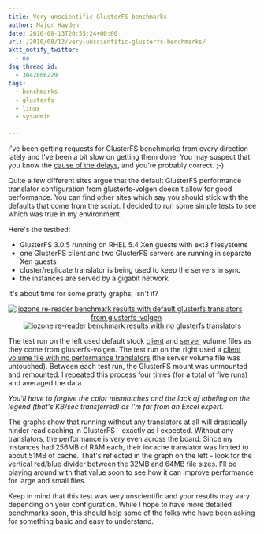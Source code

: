 ```yaml
---
title: Very unscientific GlusterFS benchmarks
author: Major Hayden
date: 2010-08-13T20:55:24+00:00
url: /2010/08/13/very-unscientific-glusterfs-benchmarks/
aktt_notify_twitter:
  - no
dsq_thread_id:
  - 3642806229
tags:
  - benchmarks
  - glusterfs
  - linux
  - sysadmin

---
```

I've been getting requests for GlusterFS benchmarks from every direction lately and I've been a bit slow on getting them done. You may suspect that you know the [cause of the delays][1], and you're probably correct. ;-)

Quite a few different sites argue that the default GlusterFS performance translator configuration from glusterfs-volgen doesn't allow for good performance. You can find other sites which say you should stick with the defaults that come from the script. I decided to run some simple tests to see which was true in my environment.

Here's the testbed:

  * GlusterFS 3.0.5 running on RHEL 5.4 Xen guests with ext3 filesystems
  * one GlusterFS client and two GlusterFS servers are running in separate Xen guests
  * cluster/replicate translator is being used to keep the servers in sync
  * the instances are served by a gigabit network

It's about time for some pretty graphs, isn't it?

<div style="text-align: center;">
  <a href="/wp-content/uploads/2010/08/iozone-rereader-glusterfs-default-translators.png"><img src="/wp-content/uploads/2010/08/iozone-rereader-glusterfs-default-translators-255x300.png" alt="iozone re-reader benchmark results with default glusterfs translators from glusterfs-volgen" title="iozone re-reader benchmark results with default glusterfs translators from glusterfs-volgen" width="255" height="300" class="alignnone size-medium wp-image-1720" style="padding-right: 25px;" srcset="/wp-content/uploads/2010/08/iozone-rereader-glusterfs-default-translators-255x300.png 255w, /wp-content/uploads/2010/08/iozone-rereader-glusterfs-default-translators.png 856w" sizes="(max-width: 255px) 100vw, 255px" /></a><a href="/wp-content/uploads/2010/08/iozone-rereader-glusterfs-without-translators.png"><img src="/wp-content/uploads/2010/08/iozone-rereader-glusterfs-without-translators-254x300.png" alt="iozone re-reader benchmark results with no glusterfs translators" title="iozone re-reader benchmark results with no glusterfs translators" width="254" height="300" class="alignnone size-medium wp-image-1721" srcset="/wp-content/uploads/2010/08/iozone-rereader-glusterfs-without-translators-254x300.png 254w, /wp-content/uploads/2010/08/iozone-rereader-glusterfs-without-translators.png 855w" sizes="(max-width: 254px) 100vw, 254px" /></a>
</div>

<div style="clear:both;">
</div>

The test run on the left used default stock [client][2] and [server][3] volume files as they come from glusterfs-volgen. The test run on the right used a [client volume file with no performance translators][4] (the server volume file was untouched). Between each test run, the GlusterFS mount was unmounted and remounted. I repeated this process four times (for a total of five runs) and averaged the data.

_You'll have to forgive the color mismatches and the lack of labeling on the legend (that's KB/sec transferred) as I'm far from an Excel expert._

The graphs show that running without any translators at all will drastically hinder read caching in GlusterFS - exactly as I expected. Without any translators, the performance is very even across the board. Since my instances had 256MB of RAM each, their iocache translator was limited to about 51MB of cache. That's reflected in the graph on the left - look for the vertical red/blue divider between the 32MB and 64MB file sizes. I'll be playing around with that value soon to see how it can improve performance for large and small files.

Keep in mind that this test was very unscientific and your results may vary depending on your configuration. While I hope to have more detailed benchmarks soon, this should help some of the folks who have been asking for something basic and easy to understand.

 [1]: /2010/07/14/version-2-0-has-arrived/
 [2]: http://pastebin.com/MAX1kWDg
 [3]: http://pastebin.com/uyE6qkZ6
 [4]: http://pastebin.com/gqMquRpB
